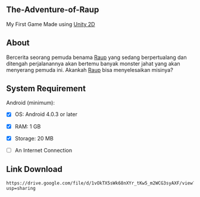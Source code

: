 ## The-Adventure-of-Raup
My First Game Made using [Unity 2D](https://unity.com/)


## About
Bercerita seorang pemuda benama [Raup](https://github.com/pahry182) yang sedang berpertualang dan ditengah perjalanannya akan bertemu banyak monster jahat yang akan menyerang pemuda ini. Akankah [Raup](https://github.com/pahry182) bisa menyelesaikan misinya?


## System Requirement
Android (minimum):

- [x] OS: Android 4.0.3 or later
- [x] RAM: 1 GB
- [x] Storage: 20 MB
- [ ] An Internet Connection


## Link Download
```
https://drive.google.com/file/d/1vOkTX5sWk68nXYr_tKw5_m2WCG3syAXF/view?usp=sharing
```
